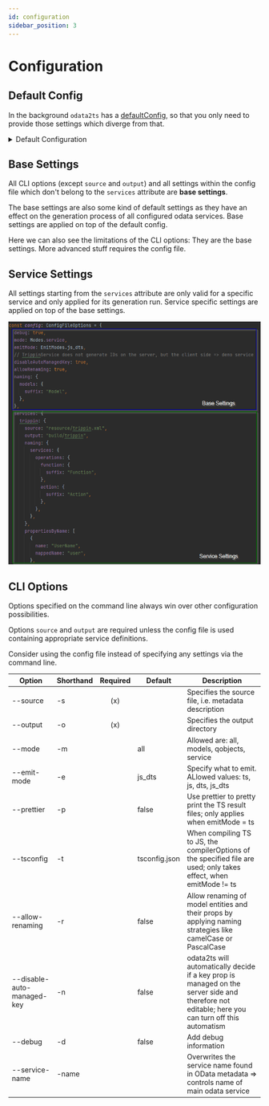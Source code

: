 ```yaml
---
id: configuration
sidebar_position: 3
---
```


# Configuration

## Default Config

In the background `odata2ts` has a [defaultConfig](https://github.com/odata2ts/odata2ts/blob/main/packages/odata2ts/src/defaultConfig.ts),
so that you only need to provide those settings which diverge from that.

<p>
  <details>
    <summary>Default Configuration</summary>

```ts
import { ConfigFileOptions, EmitModes, Modes, NamingStrategies } from "@odata2ts/odata2ts";

const defaultConfig = {
  mode: Modes.all,
  emitMode: EmitModes.js_dts,
  debug: false,
  prettier: false,
  tsconfig: "tsconfig.json",
  converters: [],
  skipEditableModels: false,
  skipIdModels: false,
  skipOperations: false,
  disableAutoManagedKey: false,
  allowRenaming: false,
  naming: {
    models: {
      namingStrategy: NamingStrategies.PASCAL_CASE,
      propNamingStrategy: NamingStrategies.CAMEL_CASE,
      editableModels: {
        prefix: "Editable",
        suffix: "",
        applyModelNaming: true,
      },
      idModels: {
        prefix: "",
        suffix: "Id",
        applyModelNaming: true,
      },
      operationParamModels: {
        prefix: "",
        suffix: "Params",
        applyModelNaming: true,
      },
      fileName: {
        namingStrategy: NamingStrategies.PASCAL_CASE,
        prefix: "",
        suffix: "Model",
      },
    },
    queryObjects: {
      namingStrategy: NamingStrategies.PASCAL_CASE,
      propNamingStrategy: NamingStrategies.CAMEL_CASE,
      prefix: "Q",
      suffix: "",
      idFunctions: {
        prefix: "",
        suffix: "Id",
      },
      fileName: {
        namingStrategy: NamingStrategies.PASCAL_CASE,
        prefix: "Q",
        suffix: "",
      },
    },
    services: {
      prefix: "",
      suffix: "Service",
      namingStrategy: NamingStrategies.PASCAL_CASE,
      main: {
        applyServiceNaming: true,
      },
      collection: {
        prefix: "",
        suffix: "Collection",
        applyServiceNaming: true,
      },
      serviceResolverFunction: {
        namingStrategy: NamingStrategies.CAMEL_CASE,
        prefix: "create",
        suffix: "serviceResolver",
      },
      operations: {
        namingStrategy: NamingStrategies.CAMEL_CASE,
      },
      relatedServiceGetter: {
        namingStrategy: NamingStrategies.CAMEL_CASE,
        prefix: "navTo",
        suffix: "",
      },
      privateProps: {
        namingStrategy: NamingStrategies.CAMEL_CASE,
        prefix: "_",
        suffix: "",
      },
      publicProps: {
        namingStrategy: NamingStrategies.PASCAL_CASE,
      },
    },
  },
  propertiesByName: [],
  // entitiesByName: [],
}
```

  </details>
</p>

## Base Settings

All CLI options (except `source` and `output`) and all settings within the config file which don't belong to the `services` attribute
are **base settings**.

The base settings are also some kind of default settings as they have an effect on the generation process
of all configured odata services. Base settings are applied on top of the default config.

Here we can also see the limitations of the CLI options: They are the base settings.
More advanced stuff requires the config file.

## Service Settings

All settings starting from the `services` attribute are only valid for a specific service and only applied
for its generation run. Service specific settings are applied on top of the base settings.

![Base vs Service Settings](../../static/img/base-and-service-settings.png)

## CLI Options

Options specified on the command line always win over other configuration possibilities.

Options `source` and `output` are required unless the config file is used
containing appropriate service definitions.

Consider using the config file instead of specifying any settings via the command line.

| Option                     | Shorthand | Required | Default       | Description                                                                                                                                      |
| -------------------------- | --------- | :------: | ------------- | ------------------------------------------------------------------------------------------------------------------------------------------------ |
| --source                   | -s        |   (x)    |               | Specifies the source file, i.e. metadata description                                                                                             |
| --output                   | -o        |   (x)    |               | Specifies the output directory                                                                                                                   |
| --mode                     | -m        |          | all           | Allowed are: all, models, qobjects, service                                                                                                      |
| --emit-mode                | -e        |          | js_dts        | Specify what to emit. ALlowed values: ts, js, dts, js_dts                                                                                        |
| --prettier                 | -p        |          | false         | Use prettier to pretty print the TS result files; only applies when emitMode = ts                                                                |
| --tsconfig                 | -t        |          | tsconfig.json | When compiling TS to JS, the compilerOptions of the specified file are used; only takes effect, when emitMode != ts                              |
| --allow-renaming           | -r        |          | false         | Allow renaming of model entities and their props by applying naming strategies like camelCase or PascalCase                                      |
| --disable-auto-managed-key | -n        |          | false         | odata2ts will automatically decide if a key prop is managed on the server side and therefore not editable; here you can turn off this automatism |
| --debug                    | -d        |          | false         | Add debug information                                                                                                                            |
| --service-name             | -name     |          |               | Overwrites the service name found in OData metadata => controls name of main odata service                                                       |

